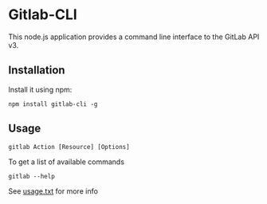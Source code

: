# Gitlab-CLI

This node.js application provides a command line interface to the GitLab API v3.

## Installation

Install it using npm:

    npm install gitlab-cli -g

## Usage

    gitlab Action [Resource] [Options]

To get a list of available commands

    gitlab --help


See [usage.txt](usage.txt) for more info